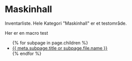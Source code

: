 # Maskinhall
Inventarliste. Hele Kategori "Maskinhall" er et testområde.

Her er en macro test

<ul>
  {% for subpage in page.children %}
    <li><a href="{{ subpage.file.name }}/">{{ meta.subpage.title or subpage.file.name }}</a></li>
  {% endfor %}
</ul>
